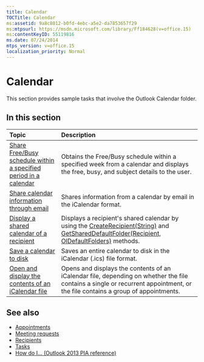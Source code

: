 ```yaml
---
title: Calendar
TOCTitle: Calendar
ms:assetid: 9a8c8012-b0fd-4ebc-a5e2-da7853657f29
ms:mtpsurl: https://msdn.microsoft.com/library/Ff184628(v=office.15)
ms:contentKeyID: 55119816
ms.date: 07/24/2014
mtps_version: v=office.15
localization_priority: Normal
---
```


# Calendar

This section provides sample tasks that involve the Outlook Calendar folder.

## In this section

|Topic|Description|
|:----|:----------|
|[Share Free/Busy schedule within a specified period in a calendar](how-to-share-free-busy-schedule-within-a-specified-period-in-a-calendar.md)  |Obtains the Free/Busy schedule within a specified week from a calendar and displays the free, busy, and subject details to the user.|
|[Share calendar information through email](how-to-share-calendar-information-through-e-mail.md)  |Shares information from a calendar by email in the iCalendar format.|
|[Display a shared calendar of a recipient](how-to-display-a-shared-calendar-of-a-recipient.md)  |Displays a recipient's shared calendar by using the [CreateRecipient(String)](https://msdn.microsoft.com/library/bb609962\(v=office.15\)) and [GetSharedDefaultFolder(Recipient, OlDefaultFolders)](https://msdn.microsoft.com/library/bb644850\(v=office.15\)) methods.|
|[Save a calendar to disk](how-to-save-a-calendar-to-disk.md)  |Saves an entire calendar to disk in the iCalendar (.ics) file format.|
|[Open and display the contents of an iCalendar file](how-to-open-and-display-the-contents-of-an-icalendar-file.md)  |Opens and displays the contents of an iCalendar file, depending on whether the file contains a single or recurrent appointment, or the file contains a group of appointments.|

## See also

- [Appointments](appointments.md)
- [Meeting requests](meeting-requests.md)
- [Recipients](recipients.md)
- [Tasks](tasks.md)
- [How do I... (Outlook 2013 PIA reference)](how-do-i-outlook-2013-pia-reference.md)

